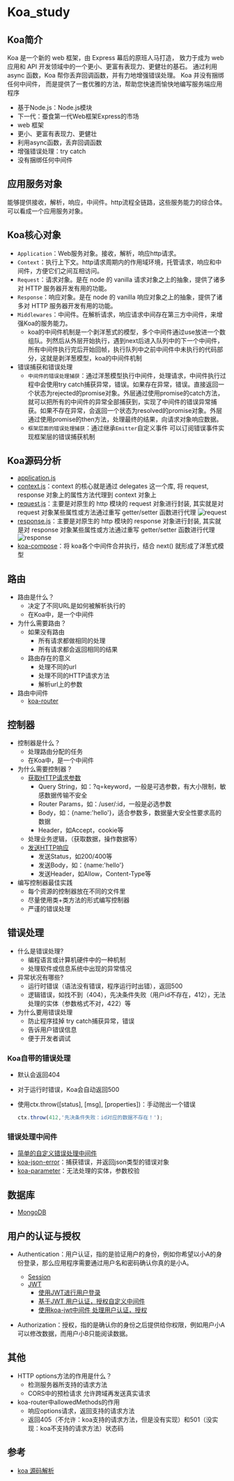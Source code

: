 # Koa_study

## Koa简介

Koa 是一个新的 web 框架，由 Express 幕后的原班人马打造， 致力于成为 web 应用和 API 开发领域中的一个更小、更富有表现力、更健壮的基石。 通过利用 async 函数，Koa 帮你丢弃回调函数，并有力地增强错误处理。 Koa 并没有捆绑任何中间件， 而是提供了一套优雅的方法，帮助您快速而愉快地编写服务端应用程序

- 基于Node.js：Node.js模块
- 下一代：蚕食第一代Web框架Express的市场
- web 框架
- 更小、更富有表现力、更健壮
- 利用async函数，丢弃回调函数
- 增强错误处理：try catch
- 没有捆绑任何中间件

## 应用服务对象

能够提供接收，解析，响应，中间件。http流程全链路，这些服务能力的综合体。可以看成一个应用服务对象。

## Koa核心对象

- ```Application```：Web服务对象。接收，解析，响应http请求。
- ```Context```：执行上下文。http请求周期内的作用域环境，托管请求，响应和中间件，方便它们之间互相访问。
- ```Request```：请求对象。是在 node 的 vanilla 请求对象之上的抽象，提供了诸多对 HTTP 服务器开发有用的功能。
- ```Response```：响应对象。是在 node 的 vanilla 响应对象之上的抽象，提供了诸多对 HTTP 服务器开发有用的功能。
- ```Middlewares```：中间件。在解析请求，响应请求中间存在第三方中间件，来增强Koa的服务能力。
  - koa的中间件机制是一个剥洋葱式的模型，多个中间件通过use放进一个数组队。列然后从外层开始执行，遇到next后进入队列中的下一个中间件，所有中间件执行完后开始回帧，执行队列中之前中间件中未执行的代码部分，这就是剥洋葱模型，koa的中间件机制
- 错误捕获和错误处理
  - ```中间件的错误处理捕获```：通过洋葱模型执行中间件，处理请求，中间件执行过程中会使用try catch捕获异常，错误。如果存在异常，错误。直接返回一个状态为rejected的promise对象。外层通过使用promise的catch方法，就可以把所有的中间件的异常全部捕获到，实现了中间件的错误异常捕获。如果不存在异常，会返回一个状态为resolved的promise对象。外层通过使用promise的then方法，处理最终的结果，向请求对象响应数据。
  - ```框架层面的错误处理捕获```：通过继承```Emitter```自定义事件 可以订阅错误事件实现框架层的错误捕获机制

## Koa源码分析

- [application.js](./koa/lib/application.js)
- [context.js](./koa/lib/context.js)：context 的核心就是通过 delegates 这一个库, 将 request, response 对象上的属性方法代理到 context 对象上
- [request.js](./koa/lib/request.js)：主要是对原生的 http 模块的 request 对象进行封装, 其实就是对 request 对象某些属性或方法通过重写 getter/setter 函数进行代理
  ![request](./resources/request.png)
- [response.js](./koa/lib/response.js)：主要是对原生的 http 模块的 response 对象进行封装, 其实就是对 response 对象某些属性或方法通过重写 getter/setter 函数进行代理
  ![response](./resources/response.png)
- [koa-compose](./koa-compose/index.js)：将 koa各个中间件合并执行，结合 next() 就形成了洋葱式模型

## 路由

- 路由是什么？
  - 决定了不同URL是如何被解析执行的
  - 在Koa中，是一个中间件
- 为什么需要路由？
  - 如果没有路由
    - 所有请求都做相同的处理
    - 所有请求都会返回相同的结果
  - 路由存在的意义
    - 处理不同的url
    - 处理不同的HTTP请求方法
    - 解析url上的参数
- 路由中间件
  - [koa-router](https://github.com/ZijianHe/koa-router)

## 控制器

- 控制器是什么？
  - 处理路由分配的任务
  - 在Koa中，是一个中间件
- 为什么需要控制器？
  - [获取HTTP请求参数](./note/controler/get_http_request_parameter.md)
    - Query String，如：?q=keyword，一般是可选参数，有大小限制，敏感数据传输不安全
    - Router Params，如：/user/:id，一般是必选参数
    - Body，如：{name:'hello'}，适合参数多，数据量大安全性要求高的数据
    - Header，如Accept，cookie等
  - 处理业务逻辑，（获取数据，操作数据等）
  - [发送HTTP响应](./note/controler/handlle_http_responses.md)
    - 发送Status，如200/400等
    - 发送Body，如：{name:'hello'}
    - 发送Header，如Allow，Content-Type等
- 编写控制器最佳实践
  - 每个资源的控制器放在不同的文件里
  - 尽量使用类+类方法的形式编写控制器
  - 严谨的错误处理

## 错误处理

- 什么是错误处理?
  - 编程语言或计算机硬件中的一种机制
  - 处理软件或信息系统中出现的异常情况
- 异常状况有哪些?
  - 运行时错误（语法没有错误，程序运行时出错），返回500
  - 逻辑错误，如找不到（404），先决条件失败（用户id不存在，412），无法处理的实体（参数格式不对，422）等
- 为什么要用错误处理
  - 防止程序挂掉 try catch捕获异常，错误
  - 告诉用户错误信息
  - 便于开发者调试

### Koa自带的错误处理

- 默认会返回404
- 对于运行时错误，Koa会自动返回500
- 使用ctx.throw([status], [msg], [properties])：手动抛出一个错误
  
  ```javascript
  ctx.throw(412,'先决条件失败：id对应的数据不存在！');
  ```

### 错误处理中间件

- [简单的自定义错误处理中间件](./note/error_handling/customize.md)
- [koa-json-error](./note/error_handling/koa-json-error.md)：捕获错误，并返回json类型的错误对象
- [koa-parameter](./note/error_handling/koa-parameter.md)：无法处理的实体，参数校验

## 数据库

- [MongoDB](./note/database/mongoDB.md)

## 用户的认证与授权

- Authentication：用户认证，指的是验证用户的身份，例如你希望以小A的身份登录，那么应用程序需要通过用户名和密码确认你真的是小A。
  - [Session](./note/authentication_authorization/session.md)
  - [JWT](./note/authentication_authorization/jwt.md)
    - [使用JWT进行用户登录](./note/database/dml.md)
    - [基于JWT 用户认证，授权自定义中间件](./note/authentication_authorization/custom_middleware.md)
    - [使用koa-jwt中间件 处理用户认证，授权](https://github.com/koajs/jwt)

- Authorization：授权，指的是确认你的身份之后提供给你权限，例如用户小A可以修改数据，而用户小B只能阅读数据。

## 其他

- HTTP options方法的作用是什么？
  - 检测服务器所支持的请求方法
  - CORS中的预检请求 允许跨域再发送真实请求
- koa-router中allowedMethods的作用
  - 响应options请求，返回支持的请求方法
  - 返回405（不允许：koa支持的请求方法，但是没有实现）和501（没实现：koa不支持的请求方法）状态码


## 参考

- [koa 源码解析](https://www.jianshu.com/p/3e0f4077d3e4)
